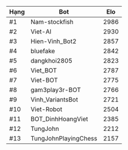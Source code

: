 Hạng|Bot|Elo
---|---|---
#1|Nam-stockfish|2986
#2|Viet-AI|2930
#3|Hien-Vinh_Bot2|2857
#4|bluefake|2842
#5|dangkhoi2805|2823
#6|Viet_BOT|2787
#7|Viet-BOT|2775
#8|gam3play3r-BOT|2766
#9|Vinh_VariantsBot|2721
#10|Viet-Robot|2504
#11|BOT_DinhHoangViet|2385
#12|TungJohn|2212
#13|TungJohnPlayingChess|2157
